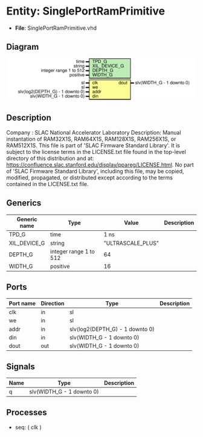 # Entity: SinglePortRamPrimitive

- **File**: SinglePortRamPrimitive.vhd
## Diagram

![Diagram](SinglePortRamPrimitive.svg "Diagram")
## Description

Company    : SLAC National Accelerator Laboratory
Description: Manual instantation of RAM32X1S, RAM64X1S, RAM128X1S,
                RAM256X1S, or RAM512X1S.
This file is part of 'SLAC Firmware Standard Library'.
It is subject to the license terms in the LICENSE.txt file found in the
top-level directory of this distribution and at:
   https://confluence.slac.stanford.edu/display/ppareg/LICENSE.html.
No part of 'SLAC Firmware Standard Library', including this file,
may be copied, modified, propagated, or distributed except according to
the terms contained in the LICENSE.txt file.
## Generics

| Generic name | Type                    | Value             | Description |
| ------------ | ----------------------- | ----------------- | ----------- |
| TPD_G        | time                    | 1 ns              |             |
| XIL_DEVICE_G | string                  | "ULTRASCALE_PLUS" |             |
| DEPTH_G      | integer  range 1 to 512 | 64                |             |
| WIDTH_G      | positive                | 16                |             |
## Ports

| Port name | Direction | Type                            | Description |
| --------- | --------- | ------------------------------- | ----------- |
| clk       | in        | sl                              |             |
| we        | in        | sl                              |             |
| addr      | in        | slv(log2(DEPTH_G) - 1 downto 0) |             |
| din       | in        | slv(WIDTH_G - 1 downto 0)       |             |
| dout      | out       | slv(WIDTH_G - 1 downto 0)       |             |
## Signals

| Name | Type                      | Description |
| ---- | ------------------------- | ----------- |
| q    | slv(WIDTH_G - 1 downto 0) |             |
## Processes
- seq: ( clk )
